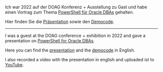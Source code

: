 Ich war 2022 auf der DOAG Konferenz + Ausstellung zu Gast und habe einen Vortrag zum Thema [PowerShell für Oracle DBAs](https://shop.doag.org/events/anwenderkonferenz/2022/agenda/#eventDay.all#textSearch.PowerShell) gehalten.

Hier finden Sie die [Präsentation](PowerShell_für_Oracle_DBAs_DOAG2022.pdf) sowie den [Democode](demo.ps1).

---

I was a guest at the DOAG conference + exhibition in 2022 and gave a presentation on [PowerShell for Oracle DBAs](https://shop.doag.org/events/anwenderkonferenz/2022/agenda/#eventDay.all#textSearch.PowerShell).

Here you can find the [presentation](PowerShell_for_Oracle_DBAs_DOAG2022_en.pdf) and the [democode](demo_en.ps1) in English.

I also recorded a video with the presentation in english and uploaded ist to [YouTube](https://youtu.be/tEcc05YlKsY).
